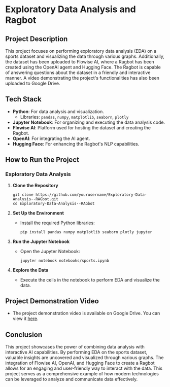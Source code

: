 # Exploratory Data Analysis and Ragbot

## Project Description

This project focuses on performing exploratory data analysis (EDA) on a sports dataset and visualizing the data through various graphs. Additionally, the dataset has been uploaded to Flowise AI, where a Ragbot has been created using the OpenAI agent and Hugging Face. The Ragbot is capable of answering questions about the dataset in a friendly and interactive manner. A video demonstrating the project's functionalities has also been uploaded to Google Drive.

## Tech Stack

- **Python**: For data analysis and visualization.
  - Libraries: `pandas`, `numpy`, `matplotlib`, `seaborn`, `plotly`
- **Jupyter Notebook**: For organizing and executing the data analysis code.
- **Flowise AI**: Platform used for hosting the dataset and creating the Ragbot.
- **OpenAI**: For integrating the AI agent.
- **Hugging Face**: For enhancing the Ragbot's NLP capabilities.

## How to Run the Project

### Exploratory Data Analysis

1. **Clone the Repository**
   ```
   git clone https://github.com/yourusername/Exploratory-Data-Analysis--RAGbot.git
   cd Exploratory-Data-Analysis--RAGbot
   ```

2. **Set Up the Environment**
   - Install the required Python libraries:
     ```
     pip install pandas numpy matplotlib seaborn plotly jupyter
     ```

3. **Run the Jupyter Notebook**
   - Open the Jupyter Notebook:
     ```
     jupyter notebook notebooks/sports.ipynb
     ```

4. **Explore the Data**
   - Execute the cells in the notebook to perform EDA and visualize the data.


## Project Demonstration Video

- The project demonstration video is available on Google Drive. You can view it [here](https://drive.google.com/file/d/16gHLQwwr0XMBqVIdjhO2_d_Ox0krg9cv/view?usp=drive_link).

## Conclusion

This project showcases the power of combining data analysis with interactive AI capabilities. By performing EDA on the sports dataset, valuable insights are uncovered and visualized through various graphs. The integration of Flowise AI, OpenAI, and Hugging Face to create a Ragbot allows for an engaging and user-friendly way to interact with the data. This project serves as a comprehensive example of how modern technologies can be leveraged to analyze and communicate data effectively.
